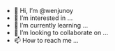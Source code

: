 - 👋 Hi, I’m @wenjunoy
- 👀 I’m interested in ...
- 🌱 I’m currently learning ...
- 💞️ I’m looking to collaborate on ...
- 📫 How to reach me ...

<!---
wenjunoy/wenjunoy is a ✨ special ✨ repository because its `README.md` (this file) appears on your GitHub profile.
You can click the Preview link to take a look at your changes.
--->
